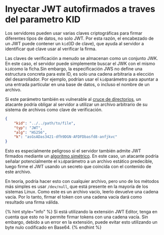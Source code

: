 # Inyectar JWT autofirmados a traves del parametro KID

Los servidores pueden usar varias claves criptográficas para firmar diferentes tipos de datos, no solo JWT. Por esta razón, el encabezado de un JWT puede contener un `kid`(ID de clave), que ayuda al servidor a identificar qué clave usar al verificar la firma.

Las claves de verificación a menudo se almacenan como un conjunto JWK. En este caso, el servidor puede simplemente buscar el JWK con el mismo `kid`como la ficha.Sin embargo, la especificación JWS no define una estructura concreta para este ID, es solo una cadena arbitraria a elección del desarrollador. Por ejemplo, podrían usar el `kid`parámetro para apuntar a una entrada particular en una base de datos, o incluso el nombre de un archivo.

Si este parámetro también es vulnerable al [cruce de directorios](https://portswigger.net/web-security/file-path-traversal), un atacante podría obligar al servidor a utilizar un archivo arbitrario de su sistema de archivos como clave de verificación.

```json
{
    "kid": "../../path/to/file",
    "typ": "JWT",
    "alg": "HS256",
    "k": "asGsADas3421-dfh9DGN-AFDFDbasfd8-anfjkvc"
}
```

Esto es especialmente peligroso si el servidor también admite JWT firmados mediante un [algoritmo simétrico](https://portswigger.net/web-security/jwt/algorithm-confusion#symmetric-vs-asymmetric-algorithms). En este caso, un atacante podría señalar potencialmente el `kid`parámetro a un archivo estático predecible, luego firme el JWT usando un secreto que coincida con el contenido de este archivo.

En teoría, podría hacer esto con cualquier archivo, pero uno de los métodos más simples es usar `/dev/null`, que está presente en la mayoría de los sistemas Linux. Como este es un archivo vacío, leerlo devuelve una cadena vacía. Por lo tanto, firmar el token con una cadena vacía dará como resultado una firma válida.

{% hint style="info" %}
Si está utilizando la extensión JWT Editor, tenga en cuenta que esto no le permite firmar tokens con una cadena vacía. Sin embargo, debido a un error en la extensión, puede evitar esto utilizando un byte nulo codificado en Base64.
{% endhint %}
